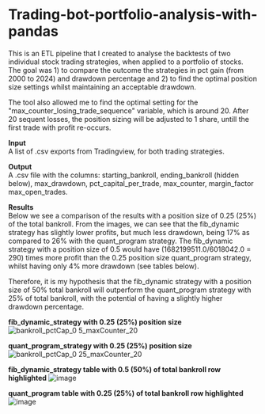 ﻿# Trading-bot-portfolio-analysis-with-pandas

This is an ETL pipeline that I created to analyse the backtests of two individual stock trading strategies, when applied to a portfolio of stocks. The goal was 1) to compare the outcome the strategies in pct gain (from 2000 to 2024) and drawdown percentage and 2) to find the optimal position size settings whilst maintaining an acceptable drawdown.

The tool also allowed me to find the optimal setting for the "max_counter_losing_trade_sequence" variable, which is around 20. After 20 sequent losses, the position sizing will be adjusted to 1 share, untill the first trade with profit re-occurs.


**Input**  
A list of .csv exports from Tradingview, for both trading strategies.


**Output**  
A .csv file with the columns: starting_bankroll, ending_bankroll (hidden below), max_drawdown, pct_capital_per_trade, max_counter, margin_factor	max_open_trades.


**Results**  
Below we see a comparison of the results with a position size of 0.25 (25%) of the total bankroll. From the images, we can see that the fib_dynamic strategy has slightly lower profits, but much less drawdown, being 17% as compared to 26% with the quant_program strategy. The fib_dynamic strategy with a position size of 0.5 would have (1682199511.0/6018042.0 = 290) times more profit than the 0.25 position size quant_program strategy, whilst having only 4% more drawdown (see tables below).

Therefore, it is my hypothesis that the fib_dynamic strategy with a position size of 50% total bankroll will outperform the quant_program strategy with 25% of total bankroll, with the potential of having a slightly higher drawdown percentage.

**fib_dynamic_strategy with 0.25 (25%) position size**
![bankroll_pctCap_0 5_maxCounter_20](https://github.com/user-attachments/assets/901f9d3a-647c-4e5c-afe3-2e4db97b4511)

**quant_program_strategy with 0.25 (25%) position size**
![bankroll_pctCap_0 25_maxCounter_20](https://github.com/user-attachments/assets/cc746b4d-83e0-406c-b98e-d2f031b3ea1a)

**fib_dynamic_strategy table with 0.5 (50%) of total bankroll row highlighted**
![image](https://github.com/user-attachments/assets/f4e98f61-5e3c-4457-a95d-7df7ba609a90)

**quant_program table with 0.25 (25%) of total bankroll row highlighted**
![image](https://github.com/user-attachments/assets/0f1ca197-6370-42a2-8878-3b28da520438)

